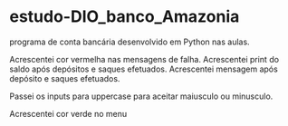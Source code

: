# estudo-DIO_banco_Amazonia

programa de conta bancária desenvolvido em Python nas aulas.

Acrescentei cor vermelha nas mensagens de falha. 
Acrescentei print do saldo após depósitos e saques efetuados.
Acrescentei mensagem após depósito e saques efetuados.

Passei os inputs para uppercase para aceitar maiusculo ou minusculo.

Acrescentei cor verde no menu 
